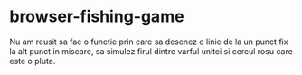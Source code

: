 # browser-fishing-game

  Nu am reusit sa fac o functie prin care sa desenez o linie de la un punct fix la alt punct in miscare, sa simulez firul dintre varful unitei si cercul rosu care este
o pluta.
